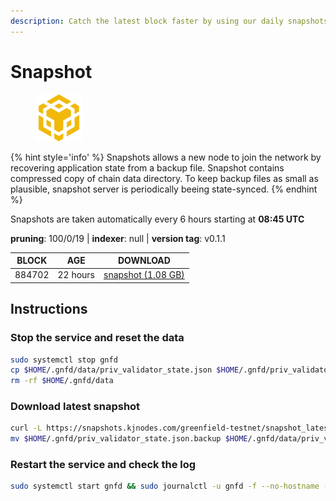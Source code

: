 ```yaml
---
description: Catch the latest block faster by using our daily snapshots.
---
```


# Snapshot

<figure><img src="https://raw.githubusercontent.com/kj89/cosmos-images/main/logos/greenfield.png" alt=""><figcaption></figcaption></figure>

{% hint style='info' %}
Snapshots allows a new node to join the network by recovering application state from a backup file. 
Snapshot contains compressed copy of chain data directory. To keep backup files as small as plausible, 
snapshot server is periodically beeing state-synced.
{% endhint %}

Snapshots are taken automatically every 6 hours starting at **08:45 UTC**

**pruning**: 100/0/19 | **indexer**: null | **version tag**: v0.1.1

| BLOCK             | AGE             | DOWNLOAD                                                                                            |
| ----------------- | --------------- | --------------------------------------------------------------------------------------------------- |
| 884702 | 22 hours | [snapshot (1.08 GB)](https://snapshots.kjnodes.com/greenfield-testnet/snapshot\_latest.tar.lz4) |

## Instructions

### Stop the service and reset the data

```bash
sudo systemctl stop gnfd
cp $HOME/.gnfd/data/priv_validator_state.json $HOME/.gnfd/priv_validator_state.json.backup
rm -rf $HOME/.gnfd/data
```

### Download latest snapshot

```bash
curl -L https://snapshots.kjnodes.com/greenfield-testnet/snapshot_latest.tar.lz4 | tar -Ilz4 -xf - -C $HOME/.gnfd
mv $HOME/.gnfd/priv_validator_state.json.backup $HOME/.gnfd/data/priv_validator_state.json
```

### Restart the service and check the log

```bash
sudo systemctl start gnfd && sudo journalctl -u gnfd -f --no-hostname -o cat
```
